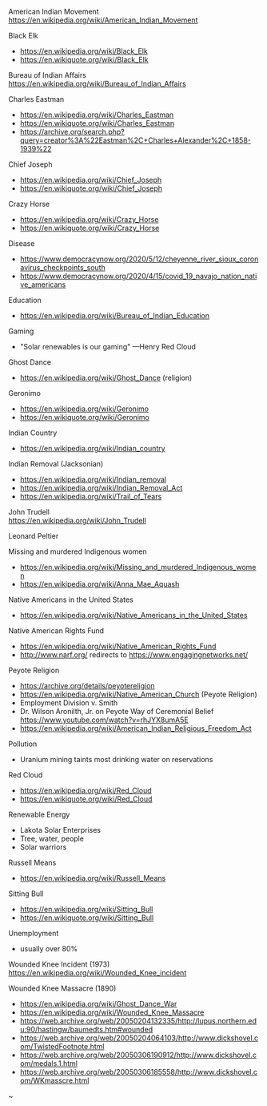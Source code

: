 American Indian Movement    
https://en.wikipedia.org/wiki/American_Indian_Movement

Black Elk

* https://en.wikipedia.org/wiki/Black_Elk
* https://en.wikiquote.org/wiki/Black_Elk

Bureau of Indian Affairs    
https://en.wikipedia.org/wiki/Bureau_of_Indian_Affairs

Charles Eastman

* https://en.wikipedia.org/wiki/Charles_Eastman
* https://en.wikiquote.org/wiki/Charles_Eastman
* https://archive.org/search.php?query=creator%3A%22Eastman%2C+Charles+Alexander%2C+1858-1939%22

Chief Joseph

* https://en.wikipedia.org/wiki/Chief_Joseph
* https://en.wikiquote.org/wiki/Chief_Joseph

Crazy Horse

* https://en.wikipedia.org/wiki/Crazy_Horse
* https://en.wikiquote.org/wiki/Crazy_Horse

Disease

* https://www.democracynow.org/2020/5/12/cheyenne_river_sioux_coronavirus_checkpoints_south
* https://www.democracynow.org/2020/4/15/covid_19_navajo_nation_native_americans

Education
* https://en.wikipedia.org/wiki/Bureau_of_Indian_Education

Gaming

* "Solar renewables is our gaming" —Henry Red Cloud

Ghost Dance

* https://en.wikipedia.org/wiki/Ghost_Dance (religion)

Geronimo

* https://en.wikipedia.org/wiki/Geronimo
* https://en.wikiquote.org/wiki/Geronimo

Indian Country

* https://en.wikipedia.org/wiki/Indian_country

Indian Removal (Jacksonian)

* https://en.wikipedia.org/wiki/Indian_removal
* https://en.wikipedia.org/wiki/Indian_Removal_Act
* https://en.wikipedia.org/wiki/Trail_of_Tears

John Trudell    
https://en.wikipedia.org/wiki/John_Trudell

Leonard Peltier

Missing and murdered Indigenous women

* https://en.wikipedia.org/wiki/Missing_and_murdered_Indigenous_women
* https://en.wikipedia.org/wiki/Anna_Mae_Aquash

Native Americans in the United States

* https://en.wikipedia.org/wiki/Native_Americans_in_the_United_States

Native American Rights Fund

* https://en.wikipedia.org/wiki/Native_American_Rights_Fund
* http://www.narf.org/ redirects to https://www.engagingnetworks.net/

Peyote Religion

* https://archive.org/details/peyotereligion
* https://en.wikipedia.org/wiki/Native_American_Church (Peyote Religion)
* Employment Division v. Smith
* Dr. Wilson Aronilth, Jr. on Peyote Way of Ceremonial Belief    
  https://www.youtube.com/watch?v=rhJYX8umA5E
* https://en.wikipedia.org/wiki/American_Indian_Religious_Freedom_Act

Pollution

* Uranium mining taints most drinking water on reservations

Red Cloud

* https://en.wikipedia.org/wiki/Red_Cloud
* https://en.wikiquote.org/wiki/Red_Cloud

Renewable Energy

* Lakota Solar Enterprises
* Tree, water, people
* Solar warriors

Russell Means

* https://en.wikipedia.org/wiki/Russell_Means

Sitting Bull

* https://en.wikipedia.org/wiki/Sitting_Bull
* https://en.wikiquote.org/wiki/Sitting_Bull

Unemployment

* usually over 80%

Wounded Knee Incident (1973)    
https://en.wikipedia.org/wiki/Wounded_Knee_incident

Wounded Knee Massacre (1890)

* https://en.wikipedia.org/wiki/Ghost_Dance_War
* https://en.wikipedia.org/wiki/Wounded_Knee_Massacre
* https://web.archive.org/web/20050204132335/http://lupus.northern.edu:90/hastingw/baumedts.htm#wounded
* https://web.archive.org/web/20050204064103/http://www.dickshovel.com/TwistedFootnote.html
* https://web.archive.org/web/20050306190912/http://www.dickshovel.com/medals.1.html
* https://web.archive.org/web/20050306185558/http://www.dickshovel.com/WKmasscre.html

~
